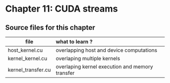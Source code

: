 # Chapter 11: CUDA streams 

## Source files for this chapter

| file               | what to learn ? |
|--------------------| :---------------|
| host_kernel.cu     | overlapping host and device computations |
| kernel_kernel.cu   | overlaping multiple kernels |
| kernel_transfer.cu | overlaping kernel execution and memory transfer |

